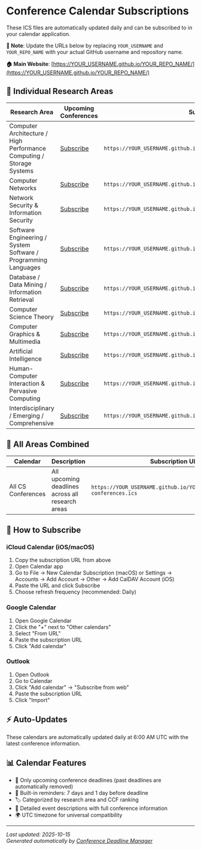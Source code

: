 # Conference Calendar Subscriptions

These ICS files are automatically updated daily and can be subscribed to in your calendar application.

**📍 Note**: Update the URLs below by replacing `YOUR_USERNAME` and `YOUR_REPO_NAME` with your actual GitHub username and repository name.

**🏠 Main Website**: [https://YOUR_USERNAME.github.io/YOUR_REPO_NAME/](https://YOUR_USERNAME.github.io/YOUR_REPO_NAME/)

## 📅 Individual Research Areas

| Research Area | Upcoming Conferences | Subscription URL |
|---|---|---|
| Computer Architecture / High Performance Computing / Storage Systems | [Subscribe](https://YOUR_USERNAME.github.io/YOUR_REPO_NAME/ics/architecture-hpc.ics) | `https://YOUR_USERNAME.github.io/YOUR_REPO_NAME/ics/architecture-hpc.ics` |
| Computer Networks | [Subscribe](https://YOUR_USERNAME.github.io/YOUR_REPO_NAME/ics/networks.ics) | `https://YOUR_USERNAME.github.io/YOUR_REPO_NAME/ics/networks.ics` |
| Network Security & Information Security | [Subscribe](https://YOUR_USERNAME.github.io/YOUR_REPO_NAME/ics/security.ics) | `https://YOUR_USERNAME.github.io/YOUR_REPO_NAME/ics/security.ics` |
| Software Engineering / System Software / Programming Languages | [Subscribe](https://YOUR_USERNAME.github.io/YOUR_REPO_NAME/ics/software-eng.ics) | `https://YOUR_USERNAME.github.io/YOUR_REPO_NAME/ics/software-eng.ics` |
| Database / Data Mining / Information Retrieval | [Subscribe](https://YOUR_USERNAME.github.io/YOUR_REPO_NAME/ics/database-mining.ics) | `https://YOUR_USERNAME.github.io/YOUR_REPO_NAME/ics/database-mining.ics` |
| Computer Science Theory | [Subscribe](https://YOUR_USERNAME.github.io/YOUR_REPO_NAME/ics/theory.ics) | `https://YOUR_USERNAME.github.io/YOUR_REPO_NAME/ics/theory.ics` |
| Computer Graphics & Multimedia | [Subscribe](https://YOUR_USERNAME.github.io/YOUR_REPO_NAME/ics/graphics-media.ics) | `https://YOUR_USERNAME.github.io/YOUR_REPO_NAME/ics/graphics-media.ics` |
| Artificial Intelligence | [Subscribe](https://YOUR_USERNAME.github.io/YOUR_REPO_NAME/ics/ai.ics) | `https://YOUR_USERNAME.github.io/YOUR_REPO_NAME/ics/ai.ics` |
| Human-Computer Interaction & Pervasive Computing | [Subscribe](https://YOUR_USERNAME.github.io/YOUR_REPO_NAME/ics/hci-pervasive.ics) | `https://YOUR_USERNAME.github.io/YOUR_REPO_NAME/ics/hci-pervasive.ics` |
| Interdisciplinary / Emerging / Comprehensive | [Subscribe](https://YOUR_USERNAME.github.io/YOUR_REPO_NAME/ics/interdisciplinary.ics) | `https://YOUR_USERNAME.github.io/YOUR_REPO_NAME/ics/interdisciplinary.ics` |

## 📅 All Areas Combined

| Calendar | Description | Subscription URL |
|---|---|---|
| All CS Conferences | All upcoming deadlines across all research areas | `https://YOUR_USERNAME.github.io/YOUR_REPO_NAME/ics/all-conferences.ics` |

## 🔗 How to Subscribe

### iCloud Calendar (iOS/macOS)
1. Copy the subscription URL from above
2. Open Calendar app
3. Go to File → New Calendar Subscription (macOS) or Settings → Accounts → Add Account → Other → Add CalDAV Account (iOS)
4. Paste the URL and click Subscribe
5. Choose refresh frequency (recommended: Daily)

### Google Calendar
1. Open Google Calendar
2. Click the "+" next to "Other calendars"
3. Select "From URL"
4. Paste the subscription URL
5. Click "Add calendar"

### Outlook
1. Open Outlook
2. Go to Calendar
3. Click "Add calendar" → "Subscribe from web"
4. Paste the subscription URL
5. Click "Import"

## ⚡ Auto-Updates

These calendars are automatically updated daily at 6:00 AM UTC with the latest conference information.

## 📊 Calendar Features

- 📅 Only upcoming conference deadlines (past deadlines are automatically removed)
- 🔔 Built-in reminders: 7 days and 1 day before deadline
- 🏷️ Categorized by research area and CCF ranking
- 📝 Detailed event descriptions with full conference information
- 🌍 UTC timezone for universal compatibility

---

*Last updated: 2025-10-15*  
*Generated automatically by [Conference Deadline Manager](../README.md)*

